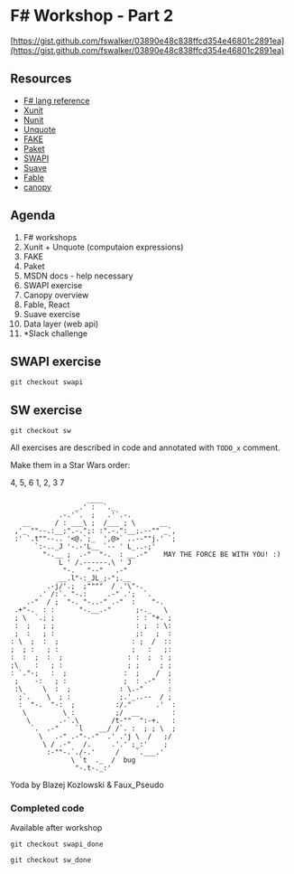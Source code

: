 # F# Workshop - Part 2

[https://gist.github.com/fswalker/03890e48c838ffcd354e46801c2891ea](https://gist.github.com/fswalker/03890e48c838ffcd354e46801c2891ea)

## Resources

* [F# lang reference](https://docs.microsoft.com/pl-pl/dotnet/articles/fsharp/language-reference/index)
* [Xunit](http://xunit.github.io/)
* [Nunit](http://nunit.org)
* [Unquote](https://github.com/swensensoftware/unquote)
* [FAKE](http://fsharp.github.io/FAKE/)
* [Paket](https://fsprojects.github.io/Paket/index.html)
* [SWAPI](https://swapi.co/)
* [Suave](https://suave.io/)
* [Fable](https://fable-compiler.github.io/)
* [canopy](https://lefthandedgoat.github.io/canopy/)

## Agenda

1. F# workshops
2. Xunit + Unquote (computaion expressions)
3. FAKE
4. Paket
5. MSDN docs - help necessary
6. SWAPI exercise
7. Canopy overview
8. Fable, React
9. Suave exercise
10. Data layer (web api)
11. *Slack challenge 

## SWAPI exercise

    git checkout swapi

## SW exercise

    git checkout sw

All exercises are described in code and annotated with ``TODO_x`` comment.

Make them in a Star Wars order:

4, 5, 6
1, 2, 3
7

                       ____                                               
                    _.' :  `._                                            
                .-.'`.  ;   .'`.-.                                        
       __      / : ___\ ;  /___ ; \      __                               
     ,'_ ""--.:__;".-.";: :".-.":__;.--"" _`,                             
     :' `.t""--.. '<@.`;_  ',@>` ..--""j.' `;                             
          `:-.._J '-.-'L__ `-- ' L_..-;'                                  
            "-.__ ;  .-"  "-.  : __.-"    MAY THE FORCE BE WITH YOU! :)
                L ' /.------.\ ' J        
                 "-.   "--"   .-"         
                __.l"-:_JL_;-";.__        
             .-j/'.;  ;""""  / .'\"-.                                     
           .' /:`. "-.:     .-" .';  `.       
        .-"  / ;  "-. "-..-" .-"  :    "-.    
     .+"-.  : :      "-.__.-"      ;-._   \                               
     ; \  `.; ;                    : : "+. ;                              
     :  ;   ; ;                    : ;  : \:                              
     ;  :   ; :                    ;:   ;  :                              
    : \  ;  :  ;                  : ;  /  ::                              
    ;  ; :   ; :                  ;   :   ;:                              
    :  :  ;  :  ;                : :  ;  : ;                              
    ;\    :   ; :                ; ;     ; ;                              
    : `."-;   :  ;              :  ;    /  ;                              
     ;    -:   ; :              ;  : .-"   :                              
     :\     \  :  ;            : \.-"      :                              
      ;`.    \  ; :            ;.'_..--  / ;                              
      :  "-.  "-:  ;          :/."      .'  :                             
       \         \ :          ;/  __        :                             
        \       .-`.\        /t-""  ":-+.   :                             
         `.  .-"    `l    __/ /`. :  ; ; \  ;                             
           \   .-" .-"-.-"  .' .'j \  /   ;/                              
            \ / .-"   /.     .'.' ;_:'    ;                               
             :-""-.`./-.'     /    `.___.'                                
                   \ `t  ._  /  bug                                       
                    "-.t-._:'               


Yoda by Blazej Kozlowski & Faux_Pseudo

### Completed code

Available after workshop

    git checkout swapi_done

    git checkout sw_done
